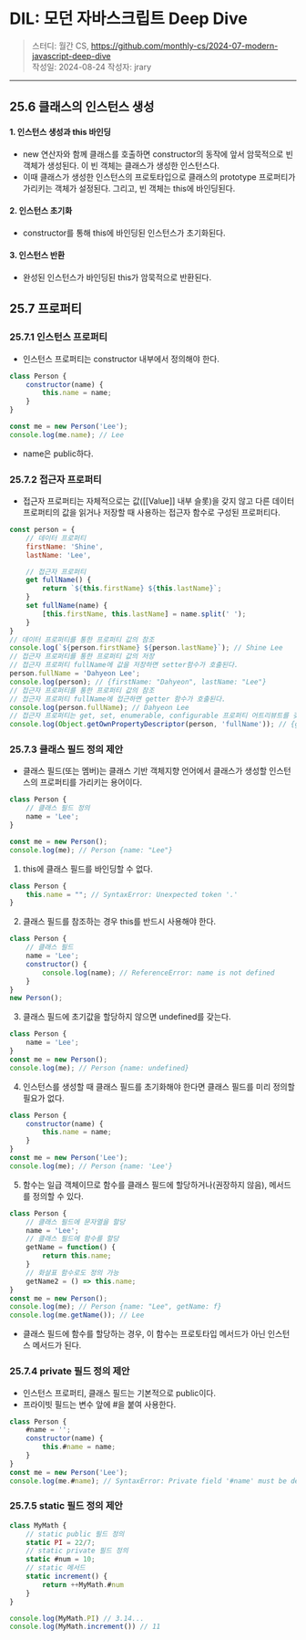 # DIL: 모던 자바스크립트 Deep Dive

> 스터디: 월간 CS, https://github.com/monthly-cs/2024-07-modern-javascript-deep-dive  
> 작성일: 2024-08-24
> 작성자: jrary

---

## 25.6 클래스의 인스턴스 생성

#### 1. 인스턴스 생성과 this 바인딩

- new 연산자와 함께 클래스를 호출하면 constructor의 동작에 앞서 암묵적으로 빈 객체가 생성된다. 이 빈 객체는 클래스가 생성한 인스턴스다.
- 이때 클래스가 생성한 인스턴스의 프로토타입으로 클래스의 prototype 프로퍼티가 가리키는 객체가 설정된다. 그리고, 빈 객체는 this에 바인딩된다.

#### 2. 인스턴스 초기화

- constructor를 통해 this에 바인딩된 인스턴스가 초기화된다.

#### 3. 인스턴스 반환

- 완성된 인스턴스가 바인딩된 this가 암묵적으로 반환된다.

## 25.7 프로퍼티
### 25.7.1 인스턴스 프로퍼티

- 인스턴스 프로퍼티는 constructor 내부에서 정의해야 한다.

```js
class Person {
    constructor(name) {
        this.name = name;
    }
}

const me = new Person('Lee');
console.log(me.name); // Lee
```

- name은 public하다.

### 25.7.2 접근자 프로퍼티

- 접근자 프로퍼티는 자체적으로는 값([[Value]] 내부 슬롯)을 갖지 않고 다른 데이터 프로퍼티의 값을 읽거나 저장할 때 사용하는 접근자 함수로 구성된 프로퍼티다.

```js
const person = {
    // 데이터 프로퍼티
    firstName: 'Shine',
    lastName: 'Lee',

    // 접근자 프로퍼티
    get fullName() {
        return `${this.firstName} ${this.lastName}`;
    }
    set fullName(name) {
        [this.firstName, this.lastName] = name.split(' ');
    }
}
// 데이터 프로퍼티를 통한 프로퍼티 값의 참조
console.log(`${person.firstName} ${person.lastName}`); // Shine Lee
// 접근자 프로퍼티를 통한 프로퍼티 값의 저장
// 접근자 프로퍼티 fullName에 값을 저장하면 setter함수가 호출된다.
person.fullName = 'Dahyeon Lee';
console.log(person); // {firstName: "Dahyeon", lastName: "Lee"}
// 접근자 프로퍼티를 통한 프로퍼티 값의 참조
// 접근자 프로퍼티 fullName에 접근하면 getter 함수가 호출된다.
console.log(person.fullName); // Dahyeon Lee
// 접근자 프로퍼티는 get, set, enumerable, configurable 프로퍼티 어트리뷰트를 갖는다.
console.log(Object.getOwnPropertyDescriptor(person, 'fullName')); // {get: f, set: f, enumerable: true, configurable: true}
```

### 25.7.3 클래스 필드 정의 제안

- 클래스 필드(또는 멤버)는 클래스 기반 객체지향 언어에서 클래스가 생성할 인스턴스의 프로퍼티를 가리키는 용어이다.

```js
class Person {
    // 클래스 필드 정의
    name = 'Lee';
}

const me = new Person();
console.log(me); // Person {name: "Lee"}
```

1. this에 클래스 필드를 바인딩할 수 없다.

```js
class Person {
    this.name = ""; // SyntaxError: Unexpected token '.'
}
```

2. 클래스 필드를 참조하는 경우 this를 반드시 사용해야 한다.

```js
class Person {
    // 클래스 필드
    name = 'Lee';
    constructor() {
        console.log(name); // ReferenceError: name is not defined
    }
}
new Person();
```

3. 클래스 필드에 초기값을 할당하지 않으면 undefined를 갖는다.

```js
class Person {
    name = 'Lee';
}
const me = new Person();
console.log(me); // Person {name: undefined}
```

4. 인스턴스를 생성할 때 클래스 필드를 초기화해야 한다면 클래스 필드를 미리 정의할 필요가 없다.

```js
class Person {
    constructor(name) {
        this.name = name;
    }
}
const me = new Person('Lee');
console.log(me); // Person {name: 'Lee'}
```

5. 함수는 일급 객체이므로 함수를 클래스 필드에 할당하거나(권장하지 않음), 메서드를 정의할 수 있다.

```js
class Person {
    // 클래스 필드에 문자열을 할당
    name = 'Lee';
    // 클래스 필드에 함수를 할당
    getName = function() {
        return this.name;
    }
    // 화살표 함수로도 정의 가능
    getName2 = () => this.name;
}
const me = new Person();
console.log(me); // Person {name: "Lee", getName: f}
console.log(me.getName()); // Lee
```

- 클래스 필드에 함수를 할당하는 경우, 이 함수는 프로토타입 메서드가 아닌 인스턴스 메서드가 된다.

### 25.7.4 private 필드 정의 제안

- 인스턴스 프로퍼티, 클래스 필드는 기본적으로 public이다.
- 프라이빗 필드는 변수 앞에 #을 붙여 사용한다.

```js
class Person {
    #name = '';
    constructor(name) {
        this.#name = name;
    }
}
const me = new Person('Lee');
console.log(me.#name); // SyntaxError: Private field '#name' must be declared in an enclosing class
```

### 25.7.5 static 필드 정의 제안

```js
class MyMath {
    // static public 필드 정의
    static PI = 22/7;
    // static private 필드 정의
    static #num = 10;
    // static 메서드
    static increment() {
        return ++MyMath.#num
    }
}

console.log(MyMath.PI) // 3.14...
console.log(MyMath.increment()) // 11
```